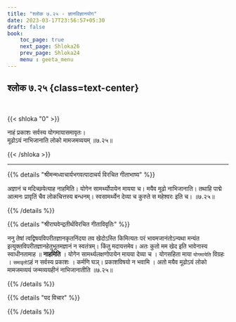```yaml
---
title: "श्लोक ७.२५ - ज्ञानविज्ञानयोग"
date: 2023-03-17T23:56:57+05:30
draft: false
book:
    toc_page: true
    next_page: Shloka26
    prev_page: Shloka24
    menu : geeta_menu
---
```




## श्लोक ७.२५ {class=text-center}

<br/>

{{< shloka  "0"  >}}

नाहं प्रकाशः सर्वस्य योगमायासमावृतः।  
मूढोऽयं नाभिजानाति लोको मामजमव्ययम् ॥७.२५॥

{{< /shloka >}}

---


{{% details "श्रीमन्मध्वाचार्यभगवत्पादाचर्य विरचित  गीताभाष्य" %}}

अज्ञानं च मदिच्छयेत्याह नाहमिति। योगेन सामर्थ्योपायेन 
मायया च।  मयैव मूढो नाभिजानाति। तथाहि पाद्मे आत्मनः 
प्रावृतिं चैव लोकचित्तस्य बन्धनम्। 
स्वसामर्थ्येन देव्या च कुरुते स महेश्वरः इति च। ॥७.२५॥

{{% /details %}}



{{% details "श्रीराघवेन्द्रतीर्थविरचित गीताविवृतिः" %}}

ननु तेषां त्वद्विषयविपरीतज्ञानकृतनिंदया तव खेदोऽस्ति 
किमित्यतः परं भावमजानंतोऽन्यथा मन्यंत 
इत्युक्तविपरीतज्ञानहेतुभूतमज्ञानं न स्वतंत्रम्‌। 
किंतु मदायत्तमेव। अतः कुतो मम खेद इति भावेनास्य
स्वाधीनतामाह ॥ **नाहमिति** । योगेन सामर्थ्यलक्षणोपायेन 
मायया देव्या च । योगसहिता माया `योगमायेति` विग्रहः । 
`समावृतो`ऽहं न सर्वस्य प्रकाशः । 
कर्मणि घञ्‌। प्रकाशविषयो न भवामि । अतो मयैव मूढोऽयं 
लोको मामजमव्ययं जन्मव्ययहीनं नाभिजानातीति ॥७.२५॥

{{% /details %}}



{{% details "पद विचार" %}}


{{% /details %}}
